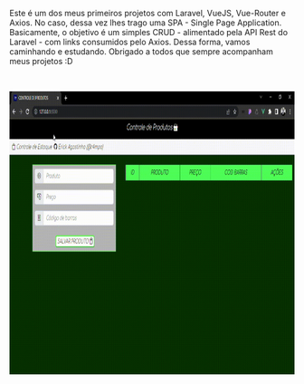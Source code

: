 Este é um dos meus primeiros projetos com Laravel, VueJS, Vue-Router e Axios. No caso, dessa vez lhes trago uma SPA - Single Page Application. Basicamente, o objetivo é um simples CRUD - alimentado pela API Rest do Laravel - com links consumidos pelo Axios. Dessa forma, vamos caminhando e estudando. Obrigado a todos que sempre acompanham meus projetos :D

<br>

<p align="center">
    <img width="1000" height="500" src="public/apresentacao.gif">
</p>